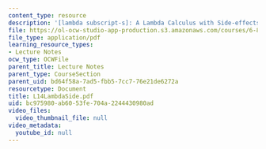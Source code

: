 ```yaml
---
content_type: resource
description: '[lambda subscript-s]: A Lambda Calculus with Side-effects'
file: https://ol-ocw-studio-app-production.s3.amazonaws.com/courses/6-827-multithreaded-parallelism-languages-and-compilers-fall-2002/bc975980ab6053fe704a2244430980ad_L14LambdaSide.pdf
file_type: application/pdf
learning_resource_types:
- Lecture Notes
ocw_type: OCWFile
parent_title: Lecture Notes
parent_type: CourseSection
parent_uid: bd64f58a-7ad5-fbb5-7cc7-76e21de6272a
resourcetype: Document
title: L14LambdaSide.pdf
uid: bc975980-ab60-53fe-704a-2244430980ad
video_files:
  video_thumbnail_file: null
video_metadata:
  youtube_id: null
---
```

